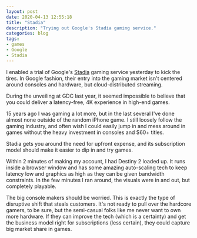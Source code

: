 ```yaml
---
layout: post
date: 2020-04-13 12:55:18
title: "Stadia"
description: "Trying out Google's Stadia gaming service."
categories: blog
tags:
- games
- Google
- Stadia
---
```


I enabled a trial of Google's [Stadia](https://stadia.google.com/ "Stadia") gaming service yesterday to kick the tires. In Google fashion, their entry into the gaming market isn't centered around consoles and hardware, but cloud-distributed streaming.

During the unveiling at GDC last year, it seemed impossible to believe that you could deliver a latency-free, 4K experience in high-end games.

15 years ago I was gaming a lot more, but in the last several I've done almost none outside of the random iPhone game. I still loosely follow the gaming industry, and often wish I could easily jump in and mess around in games without the heavy investment in consoles and $60+ titles.

Stadia gets you around the need for upfront expense, and its subscription model should make it easier to dip in and try games.

Within 2 minutes of making my account, I had Destiny 2 loaded up. It runs inside a browser window and has some amazing auto-scaling tech to keep latency low and graphics as high as they can be given bandwidth constraints. In the few minutes I ran around, the visuals were in and out, but completely playable.

The big console makers should be worried. This is exactly the type of disruptive shift that steals customers. It's not ready to pull over the hardcore gamers, to be sure, but the semi-casual folks like me never want to own more hardware. If they can improve the tech (which is a certainty) and get the business model right for subscriptions (less certain), they could capture big market share in games.
